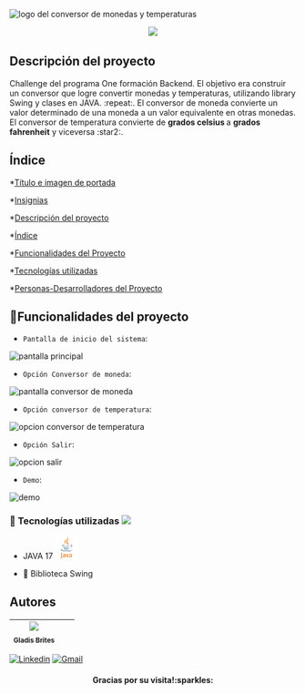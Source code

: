 ![logo del conversor de monedas y temperaturas](https://github.com/gladisbrites/ar.com.conversor.ConInterfaz/assets/100802102/14c8c4b4-f129-4948-8f6d-76da4f427e40)
   <p align="center">
   <img src="https://img.shields.io/badge/STATUS-%20TERMINADO-green">
   </p>

## Descripción del proyecto
 <p> Challenge del programa One formación Backend. El objetivo era construir un conversor que logre convertir monedas y temperaturas, utilizando  library Swing y clases en JAVA.
   :repeat:. El conversor de moneda convierte un valor determinado de una moneda a un valor equivalente 
   en otras monedas. El conversor de temperatura convierte de <b>grados celsius </b> a <b>grados fahrenheit</b> y viceversa  :star2:. </p>

## Índice

*[Título e imagen de portada](#titulo-e-imagen-de-portada)

*[Insignias](#insignias)

*[Descripción del proyecto](#descripción-del-proyecto)

*[Índice](#índice)

*[Funcionalidades del Proyecto](#funcionalidades-del-proyecto)

*[Tecnologías utilizadas](#tecnologías-utilizadas)

*[Personas-Desarrolladores del Proyecto](#personas-desarrolladores)



## :hammer:Funcionalidades del proyecto

- `Pantalla de inicio del sistema`:
 <img width="332" alt="pantalla principal" src="https://github.com/gladisbrites/ar.com.conversor.ConInterfaz/assets/100802102/e142ea9e-8167-4168-ab7a-b037571ea819">

- `Opción Conversor de moneda`:
<img width="331" alt="pantalla conversor de moneda" src="https://github.com/gladisbrites/ar.com.conversor.ConInterfaz/assets/100802102/c90f3289-c655-49b2-83f6-dae14b5c3cc7">

- `Opción conversor de temperatura`:
<img width="326" alt="opcion conversor de temperatura" src="https://github.com/gladisbrites/ar.com.conversor.ConInterfaz/assets/100802102/38a3f903-e8e7-4770-ac9d-0c96044fffce">

- `Opción Salir`:
<img width="323" alt="opcion salir" src="https://github.com/gladisbrites/ar.com.conversor.ConInterfaz/assets/100802102/5bbe7195-9855-439a-89e9-e2bd397bc622">

- `Demo`:
<img width="330" alt="demo" src="https://github.com/gladisbrites/ar.com.conversor.ConInterfaz/assets/100802102/9e17e238-70eb-475b-8e5f-5a35b6f8b404">



### 💼  Tecnologías utilizadas <img src="https://media.giphy.com/media/WUlplcMpOCEmTGBtBW/giphy.gif" width="30">
* JAVA 17 <code><a href = "https://www.java.com/en/"><img height="40" src="https://raw.githubusercontent.com/github/explore/80688e429a7d4ef2fca1e82350fe8e3517d3494d/topics/java/java.png" alt="Java"></a></code>
  
* :newspaper: Biblioteca Swing

## Autores
| [<img src="https://avatars.githubusercontent.com/u/37356058?v=4" width=115><br><sub>Gladis Brites</sub>](https://github.com/gladisbrites) |   |   |
| :---: | :---: | :---: |
<!-- Your badges -->
[![Linkedin](https://img.shields.io/badge/-GladisBrites-blue?style=flat&logo=Linkedin&logoColor=white)](https://www.linkedin.com/in/gladis-brites-130b4a250/)
[![Gmail](https://img.shields.io/badge/-GladisBrites-c14438?style=flat&logo=Gmail&logoColor=white)](mailto:gladisbrites83@gmail.com)


<h4 align="center"> Gracias por su visita!:sparkles:</h4>

